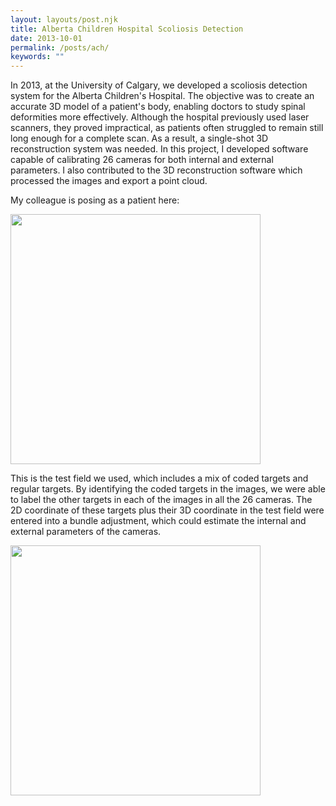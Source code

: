 ```yaml
---
layout: layouts/post.njk
title: Alberta Children Hospital Scoliosis Detection
date: 2013-10-01
permalink: /posts/ach/
keywords: ""
---
```

In 2013, at the University of Calgary, we developed a scoliosis detection system for the Alberta Children's Hospital. The objective was to create an accurate 3D model of a patient's body, enabling doctors to study spinal deformities more effectively. Although the hospital previously used laser scanners, they proved impractical, as patients often struggled to remain still long enough for a complete scan. As a result, a single-shot 3D reconstruction system was needed.
In this project, I developed software capable of calibrating 26 cameras for both internal and external parameters. I also contributed to the 3D reconstruction software which processed the images and export a point cloud.

My colleague is posing as a patient here:

<img src="ACH.JPG" width="400">

This is the test field we used, which includes a mix of coded targets and regular targets. By identifying the coded targets in the images, we were able to label the other targets in each of the images in all the 26 cameras. The 2D coordinate of these targets plus their 3D coordinate in the test field were entered into a bundle adjustment, which could estimate the internal and external parameters of the cameras. 


<img src="testfield.jpg" width="400">